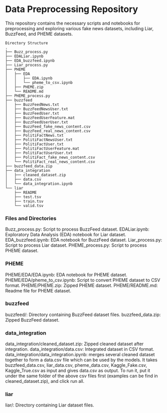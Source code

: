 # Data Preprocessing Repository

This repository contains the necessary scripts and notebooks for preprocessing and exploring various fake news datasets, including Liar, BuzzFeed, and PHEME datasets.

	Directory Structure
	.
	├── Buzz_process.py
	├── EDALiar.ipynb
	├── EDA_buzzfeed.ipynb
	├── Liar_process.py
	├── PHEME
	│   ├── EDA
	│   │   ├── EDA.ipynb
	│   │   └── pheme_to_csv.ipynb
	│   ├── PHEME.zip
	│   └── README.md
	├── PHEME_process.py
	├── buzzfeed
	│   ├── BuzzFeedNews.txt
	│   ├── BuzzFeedNewsUser.txt
	│   ├── BuzzFeedUser.txt
	│   ├── BuzzFeedUserFeature.mat
	│   ├── BuzzFeedUserUser.txt
	│   ├── BuzzFeed_fake_news_content.csv
	│   ├── BuzzFeed_real_news_content.csv
	│   ├── PolitiFactNews.txt
	│   ├── PolitiFactNewsUser.txt
	│   ├── PolitiFactUser.txt
	│   ├── PolitiFactUserFeature.mat
	│   ├── PolitiFactUserUser.txt
	│   ├── PolitiFact_fake_news_content.csv
	│   └── PolitiFact_real_news_content.csv
	├── buzzfeed_data.zip
	├── data_integration
	│   ├── cleaned_dataset.zip
	│   ├── data.csv
	│   └── data_integration.ipynb
	└── liar
	    ├── README
	    ├── test.tsv
	    ├── train.tsv
	    └── valid.tsv
### Files and Directories

Buzz_process.py: Script to process BuzzFeed dataset.
EDALiar.ipynb: Exploratory Data Analysis (EDA) notebook for Liar dataset.
EDA_buzzfeed.ipynb: EDA notebook for BuzzFeed dataset.
Liar_process.py: Script to process Liar dataset.
PHEME_process.py: Script to process PHEME dataset.
### PHEME
PHEME/EDA/EDA.ipynb: EDA notebook for PHEME dataset.
PHEME/EDA/pheme_to_csv.ipynb: Script to convert PHEME dataset to CSV format.
PHEME/PHEME.zip: Zipped PHEME dataset.
PHEME/README.md: Readme file for PHEME dataset.
### buzzfeed
buzzfeed/: Directory containing BuzzFeed dataset files.
buzzfeed_data.zip: Zipped BuzzFeed dataset.
### data_integration
data_integration/cleaned_dataset.zip: Zipped cleaned dataset after integration.
data_integration/data.csv: Integrated dataset in CSV format.
data_integration/data_integration.ipynb: merges several cleaned dataset together to form a data.csv file which can be used by the models. It takes buzzfeed_data.csv, liar_data.csv, pheme_data.csv, Kaggle_Fake.csv, Kaggle_True.csv as input and gives data.csv as output. To run it, put it under the same folder of the above csv files first (examples can be find in cleaned_dataset.zip), and click run all.



### liar
liar/: Directory containing Liar dataset files.